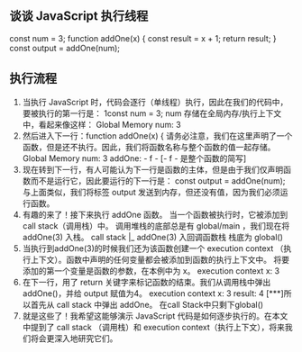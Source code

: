 ## 谈谈 JavaScript 执行线程
const num = 3;
function addOne(x) {
    const result = x + 1; 
    return result;
}
const output = addOne(num);

## 执行流程
1. 当执行 JavaScript 时，代码会逐行（单线程）执行，因此在我们的代码中，要被执行的第一行是：
1const num = 3;
num 存储在全局内存/执行上下文中，看起来像这样：
Global Memory
num: 3
2. 然后进入下一行：function addOne(x) {
请务必注意，我们在这里声明了一个函数，但是还不执行。因此，我们将函数名称与整个函数的值一起存储。
Global Memory
num: 3
addOne: - f - [- f - 是整个函数的简写]
3. 现在转到下一行，有人可能认为下一行是函数的主体，但是由于我们仅声明函数而不是运行它，因此要运行的下一行是：
const output = addOne(num);
与上面类似，我们将标签 output 发送到内存，但还没有值，因为我们必须运行函数。
4. 有趣的来了！接下来执行 addOne 函数。
当一个函数被执行时，它被添加到 call stack（调用栈）中。
调用堆栈的底部总是有 global/main ，我们现在将 addOne(3) 入栈。
call stack 
|_
addOne(3) 入回调函数栈
栈底为
global()
5. 当执行到addOne(3)的时候我们还为该函数创建一个 execution context （执行上下文）。函数中声明的任何变量都会被添加到函数的执行上下文中。
将要添加的第一个变量是函数的参数，在本例中为 x。
execution context
x: 3
6. 在下一行，用了 return 关键字来标记函数的结束。我们从调用栈中弹出 addOne()，并给 output 赋值为4。
execution context
x: 3
result: 4
[***]所以首先从 call stack 中弹出 addOne。 在call Stack中只剩下global()
7. 就是这些了！我希望这能够演示 JavaScript 代码是如何逐步执行的。在本文中提到了 call stack （调用栈）和 execution context（执行上下文），将来我们将会更深入地研究它们。












